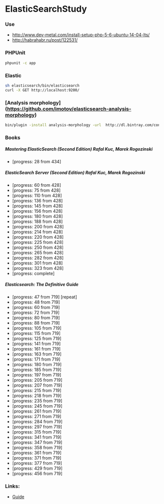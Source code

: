 # ElasticSearchStudy

### Use 
* http://www.dev-metal.com/install-setup-php-5-6-ubuntu-14-04-lts/
* http://habrahabr.ru/post/122531/

### PHPUnit
```bash
phpunit -c app
```

### Elastic
```bash
sh elasticsearch/bin/elasticsearch
curl -X GET http://localhost:9200/
```

### [Analysis morphology] (https://github.com/imotov/elasticsearch-analysis-morphology)
```bash
bin/plugin -install analysis-morphology -url  http://dl.bintray.com/content/imotov/elasticsearch-plugins/org/elasticsearch/elasticsearch-analysis-morphology/1.2.1/elasticsearch-analysis-morphology-1.2.1.zip
```

### Books
##### Mastering ElasticSearch (Second Edition) Rafal Kuc, Marek Rogozinski
* [progress: 28 from 434]

##### ElasticSearch Server (Second Edition) Rafal Kuc, Marek Rogozinski
* [progress: 60 from 428]
* [progress: 75 from 428]
* [progress: 110 from 428]
* [progress: 136 from 428]
* [progress: 145 from 428]
* [progress: 156 from 428]
* [progress: 180 from 428]
* [progress: 188 from 428]
* [progress: 200 from 428]
* [progress: 214 from 428]
* [progress: 220 from 428]
* [progress: 225 from 428]
* [progress: 250 from 428]
* [progress: 265 from 428]
* [progress: 282 from 428]
* [progress: 301 from 428]
* [progress: 323 from 428]
* [progress: complete]

##### Elasticsearch: The Definitive Guide
* [progress: 47 from 719] [repeat]
* [progress: 48 from 719]
* [progress: 60 from 719]
* [progress: 72 from 719]
* [progress: 80 from 719]
* [progress: 88 from 719]
* [progress: 105 from 719]
* [progress: 115 from 719]
* [progress: 125 from 719]
* [progress: 141 from 719]
* [progress: 161 from 719]
* [progress: 163 from 719]
* [progress: 171 from 719]
* [progress: 180 from 719]
* [progress: 185 from 719]
* [progress: 197 from 719]
* [progress: 205 from 719]
* [progress: 207 from 719]
* [progress: 215 from 719]
* [progress: 218 from 719]
* [progress: 235 from 719]
* [progress: 245 from 719]
* [progress: 261 from 719]
* [progress: 271 from 719]
* [progress: 284 from 719]
* [progress: 297 from 719]
* [progress: 315 from 719]
* [progress: 341 from 719]
* [progress: 347 from 719]
* [progress: 358 from 719]
* [progress: 361 from 719]
* [progress: 371 from 719]
* [progress: 377 from 719]
* [progress: 429 from 719]
* [progress: 456 from 719]

### Links:
* [Guide](https://www.elastic.co/guide/en/elasticsearch/guide/current/index.html)
